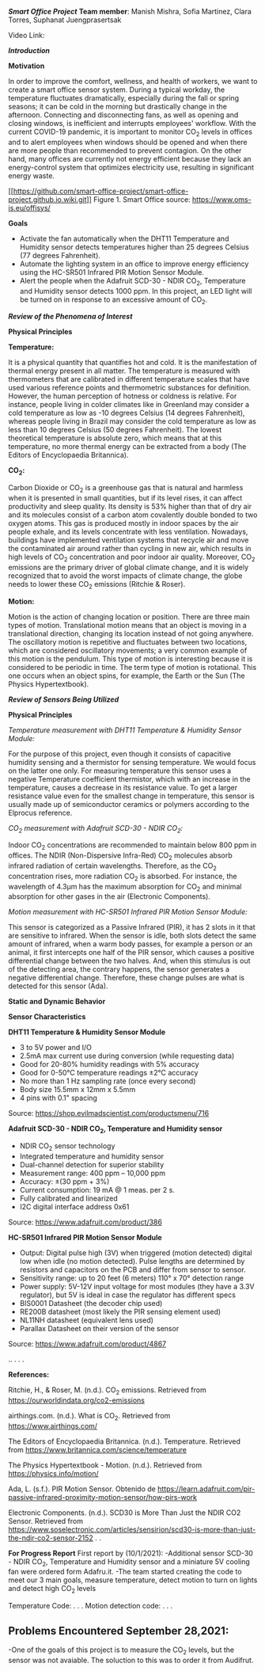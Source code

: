 ***Smart Office Project***
**Team member**: Manish Mishra, Sofia Martinez, Clara Torres, Suphanat Juengprasertsak

Video Link:

***Introduction***


**Motivation**

In order to improve the comfort, wellness, and health of workers, we want to create a smart office sensor system. During a typical workday, the temperature fluctuates dramatically, especially during the fall or spring seasons; it can be cold in the morning but drastically change in the afternoon. Connecting and disconnecting fans, as well as opening and closing windows, is inefficient and interrupts employees' workflow. With the current COVID-19 pandemic, it is important to monitor CO<sub>2</sub> levels in offices and to alert employees when windows should be opened and when there are more people than recommended to prevent contagion. On the other hand, many offices are currently not energy efficient because they lack an energy-control system that optimizes electricity use, resulting in significant energy waste.

[[https://github.com/smart-office-project/smart-office-project.github.io.wiki.git]]
Figure 1. Smart Office source: https://www.oms-is.eu/offisys/

**Goals**
- Activate the fan automatically when the DHT11  Temperature and Humidity sensor detects temperatures higher than 25 degrees Celsius  (77 degrees Fahrenheit).
- Automate the lighting system in an office to improve energy efficiency using the HC-SR501 Infrared PIR Motion Sensor Module.
- Alert the people when the Adafruit SCD-30 - NDIR CO<sub>2</sub>, Temperature and Humidity sensor detects 1000 ppm. In this project, an LED light will be turned on in response to an excessive amount of CO<sub>2</sub>.


***Review of the Phenomena of Interest***

**Physical Principles**

**Temperature:**

It is a physical quantity that quantifies hot and cold. It is the manifestation of thermal energy present in all matter. The temperature is measured with thermometers that are calibrated in different temperature scales that have used various reference points and thermometric substances for definition. However, the human perception of hotness or coldness is relative. For instance, people living in colder climates like in Greenland may consider a cold temperature as low as -10 degrees Celsius (14 degrees Fahrenheit), whereas people living in Brazil may consider the cold temperature as low as less than 10 degrees Celsius (50 degrees Fahrenheit). The lowest theoretical temperature is absolute zero, which means that at this temperature, no more thermal energy can be extracted from a body (The Editors of Encyclopaedia Britannica).

**CO<sub>2</sub>:**

Carbon Dioxide or CO<sub>2</sub> is a greenhouse gas that is natural and harmless when it is presented in small quantities, but if its level rises, it can affect productivity and sleep quality. Its density is 53% higher than that of dry air and its molecules consist of a carbon atom covalently double bonded to two oxygen atoms. This gas is produced mostly in indoor spaces by the air people exhale, and its levels concentrate with less ventilation. Nowadays, buildings have implemented ventilation systems that recycle air and move the contaminated air around rather than cycling in new air, which results in high levels of CO<sub>2</sub> concentration and poor indoor air quality. Moreover, CO<sub>2</sub> emissions are the primary driver of global climate change, and it is widely recognized that to avoid the worst impacts of climate change, the globe needs to lower these CO<sub>2</sub> emissions (Ritchie & Roser).

**Motion:**

Motion is the action of changing location or position. There are three main types of motion. Translational motion means that an object is moving in a translational direction, changing its location instead of not going anywhere. The oscillatory motion is repetitive and fluctuates between two locations, which are considered oscillatory movements; a very common example of this motion is the pendulum. This type of motion is interesting because it is considered to be periodic in time. The term type of motion is rotational. This one occurs when an object spins, for example, the Earth or the Sun (The Physics Hypertextbook).

***Review of Sensors Being Utilized***

**Physical Principles**

*Temperature measurement with DHT11 Temperature & Humidity Sensor Module:*

For the purpose of this project, even though it consists of capacitive humidity sensing and a thermistor for sensing temperature. We would focus on the latter one only. For measuring temperature this sensor uses a negative Temperature coefficient thermistor, which with an increase in the temperature, causes a decrease in its resistance value. To get a larger resistance value even for the smallest change in temperature, this sensor is usually made up of semiconductor ceramics or polymers according to the Elprocus reference.

*CO<sub>2</sub> measurement with Adafruit SCD-30 - NDIR CO<sub>2</sub>:*

Indoor CO<sub>2</sub> concentrations are recommended to maintain below 800 ppm in offices. The NDIR (Non-Dispersive Infra-Red) CO<sub>2</sub> molecules absorb infrared radiation of certain wavelengths. Therefore,  as the CO<sub>2</sub> concentration rises, more radiation CO<sub>2</sub> is absorbed. For instance, the wavelength of 4.3μm has the maximum absorption for CO<sub>2</sub> and minimal absorption for other gases in the air (Electronic Components).

*Motion measurement with HC-SR501 Infrared PIR Motion Sensor Module:*

This sensor is categorized as a Passive Infrared (PIR), it has 2 slots in it that are sensitive to infrared. When the sensor is idle, both slots detect the same amount of infrared, when a warm body passes, for example a person or an animal, it first intercepts one half of the PIR sensor, which causes a positive differential change between the two halves. And, when this stimulus is out of the detecting area, the contrary happens, the sensor generates a negative differential change. Therefore, these change pulses are what is detected for this sensor (Ada).

**Static and Dynamic Behavior**

**Sensor Characteristics**

**DHT11 Temperature & Humidity Sensor Module**
- 3 to 5V power and I/O
- 2.5mA max current use during conversion (while requesting data)
- Good for 20-80% humidity readings with 5% accuracy
- Good for 0-50°C temperature readings ±2°C accuracy
- No more than 1 Hz sampling rate (once every second)
- Body size 15.5mm x 12mm x 5.5mm
- 4 pins with 0.1" spacing

Source: https://shop.evilmadscientist.com/productsmenu/716

**Adafruit SCD-30 - NDIR CO<sub>2</sub>, Temperature and Humidity sensor**
- NDIR CO<sub>2</sub> sensor technology
- Integrated temperature and humidity sensor
- Dual-channel detection for superior stability
- Measurement range: 400 ppm – 10,000 ppm
- Accuracy: ±(30 ppm + 3%)
- Current consumption: 19 mA @ 1 meas. per 2 s.
- Fully calibrated and linearized
- I2C digital interface address 0x61

Source: https://www.adafruit.com/product/386

**HC-SR501 Infrared PIR Motion Sensor Module**
- Output: Digital pulse high (3V) when triggered (motion detected) digital low when idle (no motion detected). Pulse lengths are determined by resistors and capacitors on the PCB and differ from sensor to sensor.
- Sensitivity range: up to 20 feet (6 meters) 110° x 70° detection range
- Power supply: 5V-12V input voltage for most modules (they have a 3.3V regulator), but 5V is ideal in case the regulator has different specs
- BIS0001 Datasheet (the decoder chip used)
- RE200B datasheet (most likely the PIR sensing element used)
- NL11NH datasheet (equivalent lens used)
- Parallax Datasheet on their version of the sensor

Source: https://www.adafruit.com/product/4867

..
.
.
.

****References:****

Ritchie, H., & Roser, M. (n.d.). CO<sub>2</sub> emissions. Retrieved from https://ourworldindata.org/co2-emissions

airthings.com. (n.d.). What is CO<sub>2</sub>. Retrieved from https://www.airthings.com/

The Editors of Encyclopaedia Britannica. (n.d.). Temperature. Retrieved from https://www.britannica.com/science/temperature

The Physics Hypertextbook - Motion. (n.d.). Retrieved from https://physics.info/motion/

Ada, L. (s.f.). PIR Motion Sensor. Obtenido de https://learn.adafruit.com/pir-passive-infrared-proximity-motion-sensor/how-pirs-work

Electronic Components. (n.d.). SCD30 is More Than Just the NDIR CO2 Sensor. Retrieved from https://www.soselectronic.com/articles/sensirion/scd30-is-more-than-just-the-ndir-co2-sensor-2152
.
.



**For Progress Report**
First report by (10/1/2021):
-Additional sensor SCD-30 - NDIR CO<sub>2</sub>, Temperature and Humidity sensor and a miniature 5V cooling fan were ordered form Adafru.it.
-The team started creating the code to meet our 3 main goals, measure temperature, detect motion to turn on lights and detect high CO<sub>2</sub> levels


Temperature Code:
.
.
.
Motion detection code:
.
.
.



Problems Encountered
September 28,2021:
-
-One of the goals of this project is to measure the CO<sub>2</sub> levels, but the sensor was not avaiable. The soluction to this was to order it from Audifrut.

